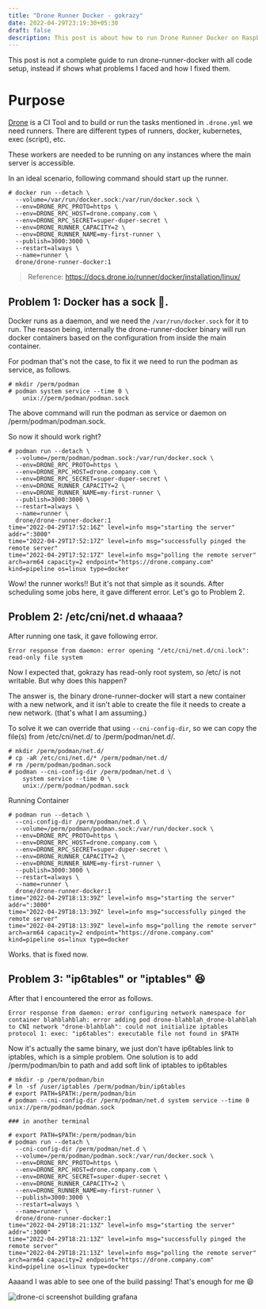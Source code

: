 ```yaml
---
title: "Drone Runner Docker - gokrazy"
date: 2022-04-29T23:19:30+05:30
draft: false
description: This post is about how to run Drone Runner Docker on Raspberry Pi running gokrazy.
---
```


This post is not a complete guide to run drone-runner-docker with all code setup, instead if shows what problems I faced and how I fixed them.

# Purpose

[Drone](https://www.drone.io/) is a CI Tool and to build or run the tasks mentioned in `.drone.yml` we need runners. There are different types of runners, docker, kubernetes, exec (script), etc.

These workers are needed to be running on any instances where the main server is accessible.

In an ideal scenario, following command should start up the runner.

```
# docker run --detach \
  --volume=/var/run/docker.sock:/var/run/docker.sock \
  --env=DRONE_RPC_PROTO=https \
  --env=DRONE_RPC_HOST=drone.company.com \
  --env=DRONE_RPC_SECRET=super-duper-secret \
  --env=DRONE_RUNNER_CAPACITY=2 \
  --env=DRONE_RUNNER_NAME=my-first-runner \
  --publish=3000:3000 \
  --restart=always \
  --name=runner \
  drone/drone-runner-docker:1
```

> Reference: https://docs.drone.io/runner/docker/installation/linux/

## Problem 1: Docker has a sock :socks:.

Docker runs as a daemon, and we need the `/var/run/docker.sock` for it to run. The reason being, internally the drone-runner-docker binary will run docker containers based on the configuration from inside the main container.

For podman that's not the case, to fix it we need to run the podman as service, as follows.

```
# mkdir /perm/podman
# podman system service --time 0 \
    unix://perm/podman/podman.sock
```

The above command will run the podman as service or daemon on /perm/podman/podman.sock.

So now it should work right?

```
# podman run --detach \
  --volume=/perm/podman/podman.sock:/var/run/docker.sock \
  --env=DRONE_RPC_PROTO=https \
  --env=DRONE_RPC_HOST=drone.company.com \
  --env=DRONE_RPC_SECRET=super-duper-secret \
  --env=DRONE_RUNNER_CAPACITY=2 \
  --env=DRONE_RUNNER_NAME=my-first-runner \
  --publish=3000:3000 \
  --restart=always \
  --name=runner \
  drone/drone-runner-docker:1
time="2022-04-29T17:52:16Z" level=info msg="starting the server" addr=":3000"
time="2022-04-29T17:52:17Z" level=info msg="successfully pinged the remote server"
time="2022-04-29T17:52:17Z" level=info msg="polling the remote server" arch=arm64 capacity=2 endpoint="https://drone.company.com" kind=pipeline os=linux type=docker
```

Wow! the runner works!! But it's not that simple as it sounds. After scheduling some jobs here, it gave different error. Let's go to Problem 2.

## Problem 2: /etc/cni/net.d whaaaa?

After running one task, it gave following error.

```
Error response from daemon: error opening "/etc/cni/net.d/cni.lock": read-only file system
```

Now I expected that, gokrazy has read-only root system, so /etc/ is not writable. But why does this happen?

The answer is, the binary drone-runner-docker will start a new container with a new network, and it isn't able to create the file it needs to create a new network. (that's what I am assuming.)

To solve it we can override that using `--cni-config-dir`, so we can copy the file(s) from /etc/cni/net.d/ to /perm/podman/net.d/.

```
# mkdir /perm/podman/net.d/
# cp -aR /etc/cni/net.d/* /perm/podman/net.d/
# rm /perm/podman/podman.sock
# podman --cni-config-dir /perm/podman/net.d \
    system service --time 0 \
    unix://perm/podman/podman.sock
```

Running Container

```
# podman run --detach \
  --cni-config-dir /perm/podman/net.d \
  --volume=/perm/podman/podman.sock:/var/run/docker.sock \
  --env=DRONE_RPC_PROTO=https \
  --env=DRONE_RPC_HOST=drone.company.com \
  --env=DRONE_RPC_SECRET=super-duper-secret \
  --env=DRONE_RUNNER_CAPACITY=2 \
  --env=DRONE_RUNNER_NAME=my-first-runner \
  --publish=3000:3000 \
  --restart=always \
  --name=runner \
  drone/drone-runner-docker:1
time="2022-04-29T18:13:39Z" level=info msg="starting the server" addr=":3000"
time="2022-04-29T18:13:39Z" level=info msg="successfully pinged the remote server"
time="2022-04-29T18:13:39Z" level=info msg="polling the remote server" arch=arm64 capacity=2 endpoint="https://drone.company.com" kind=pipeline os=linux type=docker
```

Works. that is fixed now.

## Problem 3: "ip6tables" or "iptables" :laughing:

After that I encountered the error as follows.

```
Error response from daemon: error configuring network namespace for container blahblahblah: error adding pod drone-blahblah_drone-blahblah to CNI network "drone-blahblah": could not initialize iptables protocol 1: exec: "ip6tables": executable file not found in $PATH
```

Now it's actually the same binary, we just don't have ip6tables link to iptables, which is a simple problem. One solution is to add /perm/podman/bin to path and add soft link of iptables to ip6tables

```
# mkdir -p /perm/podman/bin
# ln -sf /user/iptables /perm/podman/bin/ip6tables
# export PATH=$PATH:/perm/podman/bin
# podman --cni-config-dir /perm/podman/net.d system service --time 0 unix://perm/podman/podman.sock

### in another terminal

# export PATH=$PATH:/perm/podman/bin
# podman run --detach \
  --cni-config-dir /perm/podman/net.d \
  --volume=/perm/podman/podman.sock:/var/run/docker.sock \
  --env=DRONE_RPC_PROTO=https \
  --env=DRONE_RPC_HOST=drone.company.com \
  --env=DRONE_RPC_SECRET=super-duper-secret \
  --env=DRONE_RUNNER_CAPACITY=2 \
  --env=DRONE_RUNNER_NAME=my-first-runner \
  --publish=3000:3000 \
  --restart=always \
  --name=runner \
  drone/drone-runner-docker:1
time="2022-04-29T18:21:13Z" level=info msg="starting the server" addr=":3000"
time="2022-04-29T18:21:13Z" level=info msg="successfully pinged the remote server"
time="2022-04-29T18:21:13Z" level=info msg="polling the remote server" arch=arm64 capacity=2 endpoint="https://drone.company.com" kind=pipeline os=linux type=docker
```

Aaaand I was able to see one of the build passing! That's enough for me :smile:

![drone-ci screenshot building grafana](/images/gokrazy-drone-runner-docker.png)
